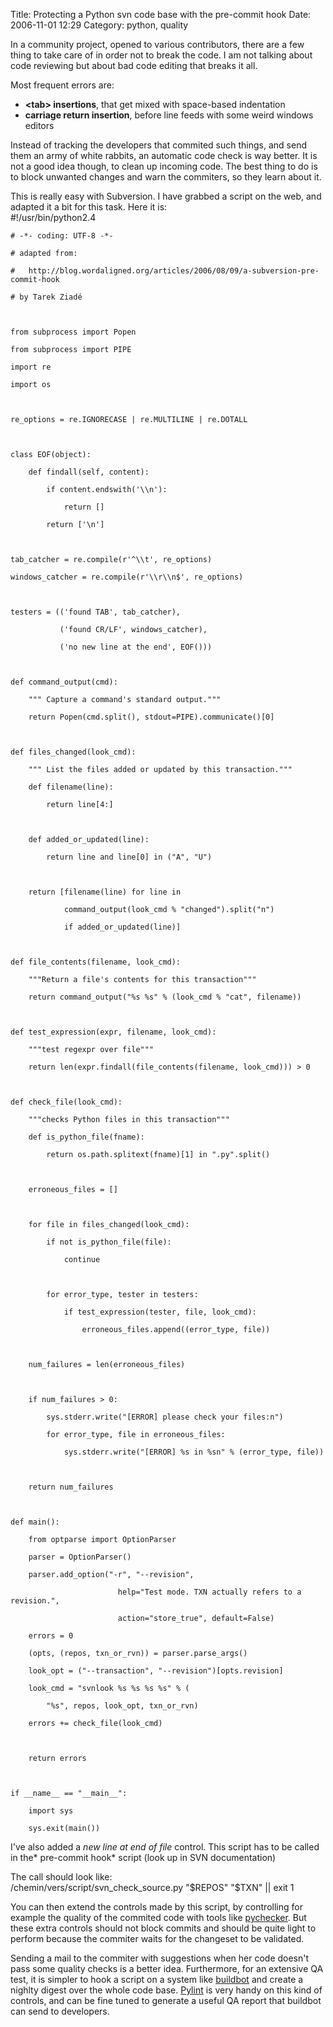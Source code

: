 Title: Protecting a Python svn code base with the pre-commit hook
Date: 2006-11-01 12:29
Category: python, quality

In a community project, opened to various contributors, there are a few
thing to take care of in order not to break the code. I am not talking
about code reviewing but about bad code editing that breaks it all.   
  
Most frequent errors are:   
-   **<tab\> insertions**, that get mixed with space-based indentation
-   **carriage return insertion**, before line feeds with some weird
    windows editors

  
Instead of tracking the developers that commited such things, and send
them an army of white rabbits, an automatic code check is way better. It
is not a good idea though, to clean up incoming code. The best thing to
do is to block unwanted changes and warn the commiters, so they learn
about it.   
  
This is really easy with Subversion. I have grabbed a script on the
web, and adapted it a bit for this task. Here it is:   
   #!/usr/bin/python2.4

    # -*- coding: UTF-8 -*-

    # adapted from:

    #   http://blog.wordaligned.org/articles/2006/08/09/a-subversion-pre-commit-hook

    # by Tarek Ziadé 



    from subprocess import Popen

    from subprocess import PIPE

    import re

    import os



    re_options = re.IGNORECASE | re.MULTILINE | re.DOTALL



    class EOF(object):

        def findall(self, content):

            if content.endswith('\\n'):

                return []

            return ['\n']



    tab_catcher = re.compile(r'^\\t', re_options)

    windows_catcher = re.compile(r'\\r\\n$', re_options)



    testers = (('found TAB', tab_catcher),

               ('found CR/LF', windows_catcher),

               ('no new line at the end', EOF()))



    def command_output(cmd):

        """ Capture a command's standard output."""

        return Popen(cmd.split(), stdout=PIPE).communicate()[0]



    def files_changed(look_cmd):

        """ List the files added or updated by this transaction."""

        def filename(line):

            return line[4:]



        def added_or_updated(line):

            return line and line[0] in ("A", "U")



        return [filename(line) for line in

                command_output(look_cmd % "changed").split("n")

                if added_or_updated(line)]



    def file_contents(filename, look_cmd):

        """Return a file's contents for this transaction"""

        return command_output("%s %s" % (look_cmd % "cat", filename))



    def test_expression(expr, filename, look_cmd):

        """test regexpr over file"""

        return len(expr.findall(file_contents(filename, look_cmd))) > 0



    def check_file(look_cmd):

        """checks Python files in this transaction"""

        def is_python_file(fname):

            return os.path.splitext(fname)[1] in ".py".split()



        erroneous_files = []



        for file in files_changed(look_cmd):

            if not is_python_file(file):

                continue



            for error_type, tester in testers:

                if test_expression(tester, file, look_cmd):

                    erroneous_files.append((error_type, file))



        num_failures = len(erroneous_files)



        if num_failures > 0:

            sys.stderr.write("[ERROR] please check your files:n")

            for error_type, file in erroneous_files:

                sys.stderr.write("[ERROR] %s in %sn" % (error_type, file))



        return num_failures



    def main():

        from optparse import OptionParser

        parser = OptionParser()

        parser.add_option("-r", "--revision",

                            help="Test mode. TXN actually refers to a revision.",

                            action="store_true", default=False)

        errors = 0

        (opts, (repos, txn_or_rvn)) = parser.parse_args()

        look_opt = ("--transaction", "--revision")[opts.revision]

        look_cmd = "svnlook %s %s %s %s" % (

            "%s", repos, look_opt, txn_or_rvn)

        errors += check_file(look_cmd)



        return errors



    if __name__ == "__main__":

        import sys

        sys.exit(main())

  
I've also added a *new line at end of file* control. This script has to
be called in the* pre-commit hook* script (look up in SVN documentation)
  
  
The call should look like:   
   /chemin/vers/script/svn_check_source.py "$REPOS" "$TXN" || exit 1

  
You can then extend the controls made by this script, by controlling
for example the quality of the commited code with tools like
[pychecker][]. But these extra controls should not block commits and
should be quite light to perform because the commiter waits for the
changeset to be validated.   
  
Sending a mail to the commiter with suggestions when her code doesn't
pass some quality checks is a better idea. Furthermore, for an extensive
QA test, it is simpler to hook a script on a system like [buildbot][]
and create a nighlty digest over the whole code base. [Pylint][] is very
handy on this kind of controls, and can be fine tuned to generate a
useful QA report that buildbot can send to developers.

  [pychecker]: http://pychecker.sourceforge.net/
  [buildbot]: http://buildbot.sourceforge.net/ "Buildbot"
  [Pylint]: http://www.logilab.org/projects/pylint "PyLint"
